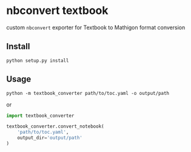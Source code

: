 nbconvert textbook
==================

custom `nbconvert` exporter for Textbook to Mathigon format conversion

## Install

```
python setup.py install
```

## Usage

```
python -m textbook_converter path/to/toc.yaml -o output/path
```

or

```python
import textbook_converter

textbook_converter.convert_notebook(
    'path/to/toc.yaml',
    output_dir='output/path'
)
```
